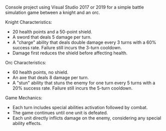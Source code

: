 Console project using Visual Studio 2017 or 2019 for a simple battle simulation game between a knight and an orc.

Knight Characteristics:
- 20 health points and a 50-point shield.
- A sword that deals 5 damage per turn.
- A "charge" ability that deals double damage every 3 turns with a 60% success rate. Failure still incurs the 3-turn cooldown.
- Damage first reduces the shield before affecting health.

Orc Characteristics:
- 60 health points, no shield.
- An axe that deals 8 damage per turn.
- A "stun" ability that stuns the enemy for one turn every 5 turns with a 20% success rate. Failure still incurs the 5-turn cooldown.

Game Mechanics:
- Each turn includes special abilities activation followed by combat.
- The game continues until one unit is defeated.
- Each unit directly inflicts damage on the enemy, considering any special ability effects.
